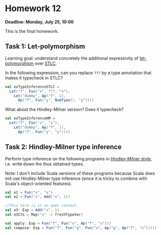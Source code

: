 # Homework 12

**Deadline: Monday, July 25, 10:00**

This is the final homework.

## Task 1: Let-polymorphism

Learning goal: understand concretely the additional expressivity of
[let-polymorphism](https://ps-tuebingen-courses.github.io/pl1-lecture-notes/27-type-inference/type-inference.html)
over [STLC](https://ps-tuebingen-courses.github.io/pl1-lecture-notes/26-stlc/stlc.html).

In the following expression, can you replace `???` by a type annotation that
makes it typecheck in STLC?

```scala
val exTypeInferenceSTLC =
  Let("f", Fun("x", ???, "x"),
    Let("dummy", Ap("f", 1),
      Ap("f", Fun("y", NumType(), "y"))))
```

What about the Hindley-Milner version? Does it typecheck?

```scala
val exTypeInferenceHM =
  Let("f", Fun("x", "x"),
    Let("dummy", Ap("f", 1),
      Ap("f", Fun("y", "y"))))
```


## Task 2: Hindley-Milner type inference

Perform type inference on the following programs in
[Hindley-Milner style](https://ps-tuebingen-courses.github.io/pl1-lecture-notes/27-type-inference/type-inference.html),
i.e. write down the thus obtained types.

Note: I don't include Scala versions of these programs because Scala does not use
Hindley-Milner type inference (since it is tricky to combine with Scala's
object-oriented features).

```scala
val e1 = Fun("x", "x")
val e2 = Fun("x", Add("x", 1))

//This term is in an open context.
val e3: Exp = Add("x", 1)
val e3Ctx = Map("x" -> freshTypeVar)

val apply: Exp = Fun("f", Fun("x", Ap("f", "x")))
val compose: Exp = Fun("f", Fun("g", Fun("x", Ap("g", Ap("f", "x")))))
```
